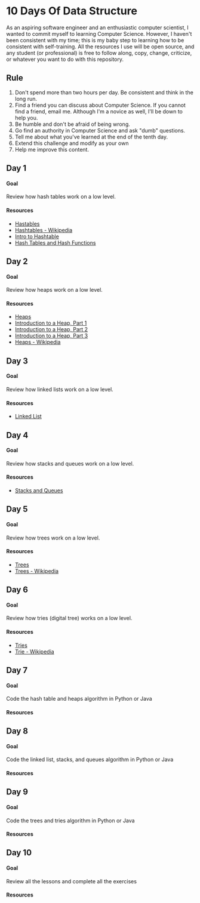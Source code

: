 # 10 Days Of Data Structure
As an aspiring software engineer and an enthusiastic computer scientist, I wanted to commit myself to learning Computer Science. However, I haven't been consistent with my time; this is my baby step to learning how to be consistent with self-training. All the resources I use will be open source, and any student (or professional) is free to follow along, copy, change, criticize, or whatever you want to do with this repository.

## Rule
1. Don't spend more than two hours per day. Be consistent and think in the long run.
2. Find a friend you can discuss about Computer Science. If you cannot find a friend, email me. Although I'm a novice as well, I'll be down to help you.
3. Be humble and don't be afraid of being wrong.
4. Go find an authority in Computer Science and ask "dumb" questions.
5. Tell me about what you've learned at the end of the tenth day.
6. Extend this challenge and modify as your own
7. Help me improve this content.

## Day 1
#### Goal
Review how hash tables work on a low level.
#### Resources
* [Hastables](https://www.youtube.com/watch?v=shs0KM3wKv8&list=PLX6IKgS15Ue02WDPRCmYKuZicQHit9kFt&index=11)
* [Hashtables - Wikipedia](https://en.wikipedia.org/wiki/Hash_table)
* [Intro to Hashtable](https://www.youtube.com/watch?v=MfhjkfocRR0)
* [Hash Tables and Hash Functions](https://www.youtube.com/watch?v=KyUTuwz_b7Q)
## Day 2
#### Goal
Review how heaps work on a low level.
#### Resources
* [Heaps](https://www.youtube.com/watch?v=t0Cq6tVNRBA&list=PLX6IKgS15Ue02WDPRCmYKuZicQHit9kFt&index=12)
* [Introduction to a Heap, Part 1](https://www.youtube.com/watch?v=c1TpLRyQJ4w)
* [Introduction to a Heap, Part 2](https://www.youtube.com/watch?v=ijfPvX2qYOQ)
* [Introduction to a Heap, Part 3](https://www.youtube.com/watch?v=fJORlbOGm9Y)
* [Heaps - Wikipedia](https://en.wikipedia.org/wiki/Heap_(data_structure))

## Day 3
#### Goal
Review how linked lists work on a low level.
#### Resources
* [Linked List](https://www.youtube.com/watch?v=njTh_OwMljA&list=PLX6IKgS15Ue02WDPRCmYKuZicQHit9kFt&index=13)

## Day 4
#### Goal
Review how stacks and queues work on a low level.
#### Resources
* [Stacks and Queues](https://www.youtube.com/watch?v=wjI1WNcIntg&list=PLX6IKgS15Ue02WDPRCmYKuZicQHit9kFt&index=14)

## Day 5
#### Goal
Review how trees work on a low level.
#### Resources
* [Trees](https://www.youtube.com/watch?v=oSWTXtMglKE&list=PLX6IKgS15Ue02WDPRCmYKuZicQHit9kFt&index=15)
* [Trees - Wikipedia](https://en.wikipedia.org/wiki/Tree_(data_structure))

## Day 6
#### Goal
Review how tries (digital tree) works on a low level.
#### Resources
* [Tries](https://www.youtube.com/watch?v=zIjfhVPRZCg&list=PLX6IKgS15Ue02WDPRCmYKuZicQHit9kFt&index=16)
* [Trie - Wikipedia](https://en.wikipedia.org/wiki/Trie)

## Day 7
#### Goal
Code the hash table and heaps algorithm in Python or Java
#### Resources

## Day 8
#### Goal
Code the linked list, stacks, and queues algorithm in Python or Java
#### Resources

## Day 9
#### Goal
Code the trees and tries algorithm in Python or Java
#### Resources

## Day 10
#### Goal
Review all the lessons and complete all the exercises
#### Resources
